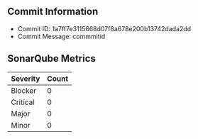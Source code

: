 ## Commit Information
- Commit ID: 1a7ff7e3115668d07f8a678e200b13742dada2dd
- Commit Message: commmitid
## SonarQube Metrics
| Severity | Count |
|----------|-------|
| Blocker  | 0 |
| Critical | 0 |
| Major    | 0 |
| Minor    | 0 |
